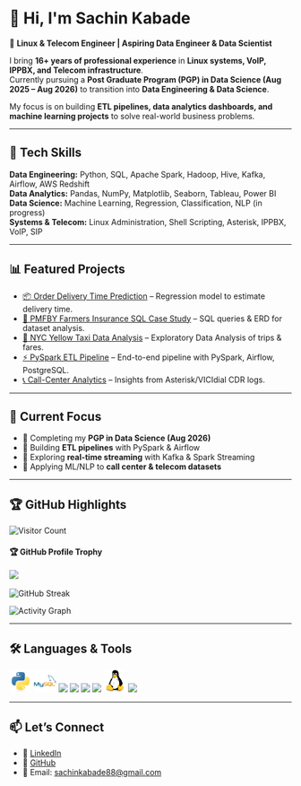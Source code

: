 # 👋 Hi, I'm Sachin Kabade  

🚀 **Linux & Telecom Engineer | Aspiring Data Engineer & Data Scientist**  

I bring **16+ years of professional experience** in **Linux systems, VoIP, IPPBX, and Telecom infrastructure**.  
Currently pursuing a **Post Graduate Program (PGP) in Data Science (Aug 2025 – Aug 2026)** to transition into **Data Engineering & Data Science**.  

My focus is on building **ETL pipelines, data analytics dashboards, and machine learning projects** to solve real-world business problems.  

-----

## 🔧 Tech Skills  

**Data Engineering:** Python, SQL, Apache Spark, Hadoop, Hive, Kafka, Airflow, AWS Redshift  
**Data Analytics:** Pandas, NumPy, Matplotlib, Seaborn, Tableau, Power BI  
**Data Science:** Machine Learning, Regression, Classification, NLP (in progress)  
**Systems & Telecom:** Linux Administration, Shell Scripting, Asterisk, IPPBX, VoIP, SIP  

-----

## 📊 Featured Projects  

- [📦 Order Delivery Time Prediction](https://github.com/sachink88/order-delivery-time-prediction) – Regression model to estimate delivery time.  
- [🌾 PMFBY Farmers Insurance SQL Case Study](https://github.com/sachink88/pmfby-sql-case-study) – SQL queries & ERD for dataset analysis.  
- [🚖 NYC Yellow Taxi Data Analysis](https://github.com/sachink88/nyc-taxi-analysis) – Exploratory Data Analysis of trips & fares.  
- [⚡ PySpark ETL Pipeline](https://github.com/sachink88/pyspark-etl-pipeline) – End-to-end pipeline with PySpark, Airflow, PostgreSQL.  
- [📞 Call-Center Analytics](https://github.com/sachink88/call-center-analytics) – Insights from Asterisk/VICIdial CDR logs.  

---

## 🎯 Current Focus  

- 📌 Completing my **PGP in Data Science (Aug 2026)**  
- 📌 Building **ETL pipelines** with PySpark & Airflow  
- 📌 Exploring **real-time streaming** with Kafka & Spark Streaming  
- 📌 Applying ML/NLP to **call center & telecom datasets**  

---

## 🏆 GitHub Highlights  

![Visitor Count](https://profile-counter.glitch.me/sachink88/count.svg)  

<div>
  <h4>🏆 GitHub Profile Trophy</h4>
  <a href="https://github.com/ryo-ma/github-profile-trophy">
    <img src="https://github-profile-trophy.vercel.app/?username=sachink88&column=7&theme=onedark"/>
  </a>
</div>

![GitHub Streak](https://github-readme-streak-stats.herokuapp.com/?user=sachink88&theme=dark&hide_border=true)  

![Activity Graph](https://github-readme-activity-graph.vercel.app/graph?username=sachink88&theme=react-dark&area=true)  

---

## 🛠️ Languages & Tools  

<p align="left">
  <img src="https://raw.githubusercontent.com/devicons/devicon/master/icons/python/python-original.svg" width="40"/> 
  <img src="https://raw.githubusercontent.com/devicons/devicon/master/icons/mysql/mysql-original-wordmark.svg" width="40"/> 
  <img src="https://www.vectorlogo.zone/logos/apache_spark/apache_spark-ar21.svg" width="80"/> 
  <img src="https://www.vectorlogo.zone/logos/apache_kafka/apache_kafka-icon.svg" width="40"/> 
  <img src="https://www.vectorlogo.zone/logos/apache_airflow/apache_airflow-icon.svg" width="40"/> 
  <img src="https://www.vectorlogo.zone/logos/amazon_redshift/amazon_redshift-icon.svg" width="40"/> 
  <img src="https://raw.githubusercontent.com/devicons/devicon/master/icons/linux/linux-original.svg" width="40"/> 
  <img src="https://www.vectorlogo.zone/logos/asterisk/asterisk-icon.svg" width="40"/> 
</p>  

---

## 📫 Let’s Connect  

- 💼 [LinkedIn](https://linkedin.com/in/sachinkabadede309)  
- 🐙 [GitHub](https://github.com/sachink88)  
- 📧 Email: sachinkabade88@gmail.com  
